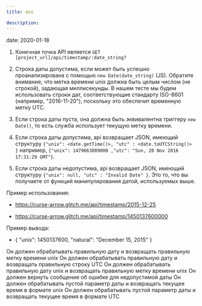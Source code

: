 ```yaml
---
title: ass

description: 
---
```


date: 2020-01-18

1. Конечная точка API является `GET [project_url]/api/timestamp/:date_string?`

2. Строка даты допустима, если может быть успешно проанализирована с помощью `new Date(date_string)` (JS). Обратите внимание, что метка времени unix должна быть целым числом (не строкой), задающая миллисекунды. В нашем тесте мы будем использовать строки дат, соответствующие стандарту ISO-8601 (например, "2016-11-20"), поскольку это обеспечит временную метку UTC.
3. Если строка даты пуста, она должна быть эквивалентна триггеру `new Date()`, то есть служба использует текущую метку времени.
4. Если строка даты допустима, api возвращает JSON, имеющий структуру `{"unix": <date.getTime()>, "utc" : <date.toUTCString()> }` например, `{"unix": 1479663089000 ,"utc": "Sun, 20 Nov 2016 17:31:29 GMT"}`.
5. Если строка даты недопустима, api возвращает JSON, имеющий структуру `{"unix": null, "utc" : "Invalid Date" }`. Это то, что вы получаете от функций манипулирования датой, используемых выше.

Пример использования:

* https://curse-arrow.glitch.me/api/timestamp/2015-12-25

* https://curse-arrow.glitch.me/api/timestamp/1450137600000

Пример вывода:

* { "unix": 1450137600, "natural": "December 15, 2015" }


Он должен обрабатывать правильную дату и возвращать правильную метку времени unix
Он должен обрабатывать правильную дату и возвращать правильную строку UTC
Он должен обрабатывать правильную дату unix и возвращать правильную метку времени unix
Он должен вернуть сообщение об ошибке для недопустимой даты
Он должен обрабатывать пустой параметр даты и возвращать текущее время в формате unix
Он должен обрабатывать пустой параметр даты и возвращать текущее время в формате UTC